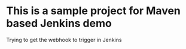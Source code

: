 # This is a sample project for Maven based Jenkins demo

Trying to get the webhook to trigger in Jenkins

